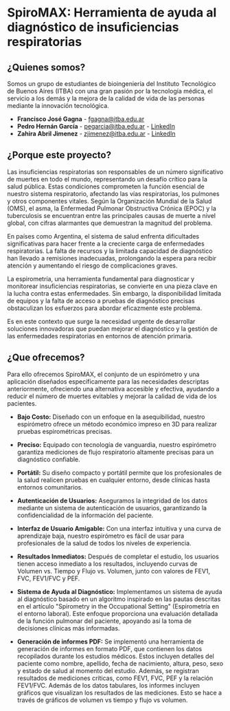 # SpiroMAX: Herramienta de ayuda al diagnóstico de insuficiencias respiratorias

## ¿Quienes somos?

Somos un grupo de estudiantes de bioingeniería del Instituto Tecnológico de Buenos Aires (ITBA) con una gran pasión por la tecnología médica, el servicio a los demás y la mejora de la calidad de vida de las personas mediante la innovación tecnológica.

- **Francisco José Gagna** - [fgagna@itba.edu.ar](mailto:fgagna@itba.edu.ar)
- **Pedro Hernán García** - [pegarcia@itba.edu.ar](mailto:pegarcia@itba.edu.ar) - [LinkedIn](https://www.linkedin.com/in/pedro-hernan-garcia/)
- **Zahira Abril Jimenez** - [zjimenez@itba.edu.ar](mailto:zjimenez@itba.edu.ar) - [LinkedIn](https://www.linkedin.com/in/zahira-abril-jim%C3%A9nez-87b9a224a/)


## ¿Porque este proyecto?

Las insuficiencias respiratorias son responsables de un número significativo de muertes en todo el mundo, representando un desafío crítico para la salud pública. Estas condiciones comprometen la función esencial de nuestro sistema respiratorio, afectando las vías respiratorias, los pulmones y otros componentes vitales. Según la Organización Mundial de la Salud (OMS), el asma, la Enfermedad Pulmonar Obstructiva Crónica (EPOC) y la tuberculosis se encuentran entre las principales causas de muerte a nivel global, con cifras alarmantes que demuestran la magnitud del problema.

En países como Argentina, el sistema de salud enfrenta dificultades significativas para hacer frente a la creciente carga de enfermedades respiratorias. La falta de recursos y la limitada capacidad de diagnóstico han llevado a remisiones inadecuadas, prolongando la espera para recibir atención y aumentando el riesgo de complicaciones graves.

La espirometría, una herramienta fundamental para diagnosticar y monitorear insuficiencias respiratorias, se convierte en una pieza clave en la lucha contra estas enfermedades. Sin embargo, la disponibilidad limitada de equipos y la falta de acceso a pruebas de diagnóstico precisas obstaculizan los esfuerzos para abordar eficazmente este problema.

Es en este contexto que surge la necesidad urgente de desarrollar soluciones innovadoras que puedan mejorar el diagnóstico y la gestión de las enfermedades respiratorias en entornos de atención primaria. 

## ¿Que ofrecemos?

Para ello ofrecemos SpiroMAX, el conjunto de un espirómetro y una aplicación diseñados específicamente para las necesidades descriptas anteriormente, ofreciendo una alternativa accesible y efectiva, ayudando a reducir el número de muertes evitables y mejorar la calidad de vida de los pacientes.

- **Bajo Costo:** Diseñado con un enfoque en la asequibilidad, nuestro espirómetro ofrece un método económico impreso en 3D para realizar pruebas espirométricas precisas.
  
- **Preciso:** Equipado con tecnología de vanguardia, nuestro espirómetro garantiza mediciones de flujo respiratorio altamente precisas para un diagnóstico confiable.
  
- **Portátil:** Su diseño compacto y portátil permite que los profesionales de la salud realicen pruebas en cualquier entorno, desde clínicas hasta entornos comunitarios.
  
- **Autenticación de Usuarios:** Aseguramos la integridad de los datos mediante un sistema de autenticación de usuarios, garantizando la confidencialidad de la información del paciente.
  
- **Interfaz de Usuario Amigable:** Con una interfaz intuitiva y una curva de aprendizaje baja, nuestro espirómetro es fácil de usar para profesionales de la salud de todos los niveles de experiencia.
  
- **Resultados Inmediatos:** Después de completar el estudio, los usuarios tienen acceso inmediato a los resultados, incluyendo curvas de Volumen vs. Tiempo y Flujo vs. Volumen, junto con valores de FEV1, FVC, FEV1/FVC y PEF.
  
- **Sistema de Ayuda al Diagnóstico:** Implementamos un sistema de ayuda al diagnóstico basado en un algoritmo inspirado en las pautas descritas en el artículo "Spirometry in the Occupational Setting" (Espirometría en el entorno laboral). Este enfoque proporciona una evaluación detallada de la función pulmonar del paciente, apoyando así la toma de decisiones clínicas más informadas.

- **Generación de informes PDF:** Se implementó una herramienta de generación de informes en formato PDF, que contienen los datos recopilados durante los estudios médicos. Estos incluyen detalles del paciente como nombre, apellido, fecha de nacimiento, altura, peso, sexo y estado de salud al momento del estudio. Además, se registran resultados de mediciones críticas, como FEV1, FVC, PEF y la relación FEV1/FVC. Además de los datos tabulares, los informes incluyen gráficos que visualizan los resultados de las mediciones. Esto se hace a través de gráficos de volumen vs tiempo y flujo vs volumen. 
